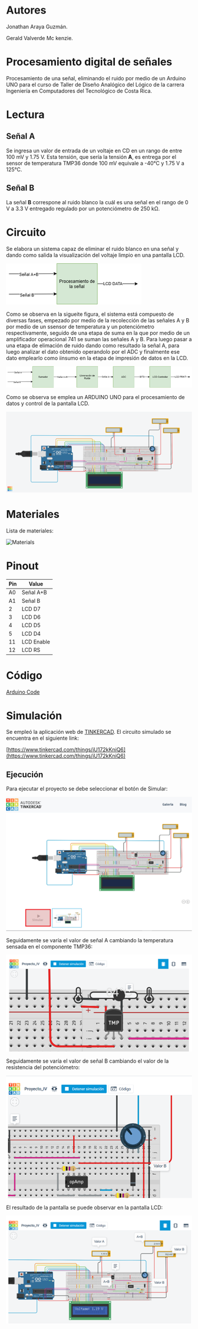 # Autores
Jonathan Araya Guzmán.

Gerald Valverde Mc kenzie.


# Procesamiento digital de señales
Procesamiento de una señal, eliminando el ruido por medio de un Arduino UNO para el curso de Taller de Diseño Analógico del Lógico  de la carrera Ingeniería en Computadores del Tecnológico de Costa Rica.

# Lectura
## Señal A
Se ingresa un valor de entrada de un voltaje en CD en un rango de entre 100 mV y 1.75 V. Esta tensión, que sería la tensión **A**, es entrega por el sensor de temperatura TMP36 donde 100 mV equivale a -40°C y 1.75 V a 125°C.
## Señal B
La señal **B** correspone al ruido blanco la cuál es una señal en el rango de 0 V a 3.3 V entregado regulado por un potenciómetro de 250 kΩ.


# Circuito 
Se elabora un sistema capaz de eliminar el ruido blanco en una señal y dando como salida la visualización del voltaje limpio en una pantalla LCD.

![Circuito](https://github.com/geraldvm/analog_signal_analyze/blob/main/images/level1.png)

Como se observa en la sigueite figura, el sistema está compuesto de diversas fases, empezado por medio de la recolección de las señales A y B por medio de un ssensor de temperatura y un potenciómetro respectivamente, seguido de una etapa de suma en la que por medio de un amplificador operacional 741 se suman las señales A y B. Para luego pasar a una etapa de elimación de ruido dando como resultado la señal A, para luego analizar el dato obtenido operandolo por el ADC y finalmente ese dato emplearlo como iinsumo en la etapa de impresión de datos en la LCD.

![Circuito](https://github.com/geraldvm/analog_signal_analyze/blob/main/images/level2.png)

Como se observa se emplea un ARDUINO UNO para el procesamiento de datos y control de la pantalla LCD.

![Circuito](https://github.com/geraldvm/analog_signal_analyze/blob/main/images/circuit.png)

# Materiales

Lista de materiales:

![Materials](https://github.com/geraldvm/analog_signal_analyze/blob/main/images/materials.PNG)

# Pinout

| Pin | Value      |
|-----|------------|
| A0  | Señal A+B  |
| A1  | Señal B    |
| 2   | LCD D7     |
| 3   | LCD D6     |
| 4   | LCD D5     |
| 5   | LCD D4     |
| 11  | LCD Enable |
| 12  | LCD RS     |


# Código

[Arduino Code](https://github.com/geraldvm/analog_signal_analyze/tree/main/code)

# Simulación
Se empleó la aplicación web de [TINKERCAD](https://www.tinkercad.com/). El circuito simulado se encuentra en el siguiente link:

[https://www.tinkercad.com/things/iU172kKniQ6](https://www.tinkercad.com/things/iU172kKniQ6)

## Ejecución

Para ejecutar el proyecto se debe seleccionar el botón de Simular:

![Botón](https://github.com/geraldvm/analog_signal_analyze/blob/main/images/sim1.PNG)

Seguidamente se varía el valor de señal A cambiando la temperatura sensada en el componente TMP36:

![Botón](https://github.com/geraldvm/analog_signal_analyze/blob/main/images/sim2.PNG)

Seguidamente se varía el valor de señal B cambiando el valor de la resistencia del potenciómetro:

![Botón](https://github.com/geraldvm/analog_signal_analyze/blob/main/images/sim3.PNG)

El resultado de la pantalla se puede observar en la pantalla LCD:

![Botón](https://github.com/geraldvm/analog_signal_analyze/blob/main/images/sim4.PNG)
